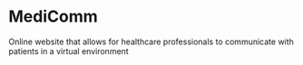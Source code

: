 # MediComm
Online website that allows for healthcare professionals to communicate with patients in a virtual environment  
